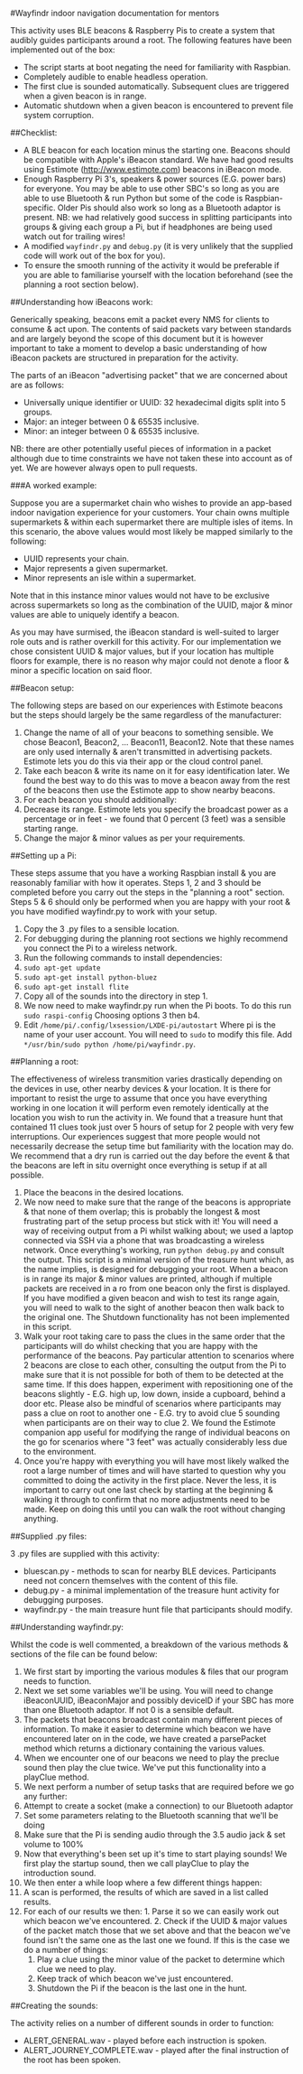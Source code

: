 #Wayfindr indoor navigation documentation for mentors

This activity uses BLE beacons & Raspberry Pis to create a system that audibly guides participants around a root. The following features have been implemented out of the box:

* The script starts at boot negating the need for familiarity with Raspbian.
* Completely audible to enable headless operation.
* The first clue is sounded automatically. Subsequent clues are triggered when a given beacon is in range.
* Automatic shutdown when a given beacon is encountered to prevent file system corruption.

##Checklist:

* A BLE beacon for each location minus the starting one. Beacons should be compatible with Apple's iBeacon standard. We have had good results using Estimote (http://www.estimote.com) beacons in iBeacon mode.
* Enough Raspberry Pi 3's, speakers & power sources (E.G. power bars) for everyone. You may be able to use other SBC's so long as you are able to use Bluetooth & run Python but some of the code is Raspbian-specific. Older Pis should also work so long as a Bluetooth adaptor is present. NB: we had relatively good success in splitting participants into groups & giving each group a Pi, but if headphones are being used watch out for trailing wires!
* A modified `wayfindr.py` and `debug.py` (it is very unlikely that the supplied code will work out of the box for you).
* To ensure the smooth running of the activity it would be preferable if you are able to familiarise yourself with the location beforehand (see the planning a root section below).

##Understanding how iBeacons work:

Generically speaking, beacons emit a packet every NMS for clients to consume & act upon. The contents of said packets vary between standards and are largely beyond the scope of this document but it is however important to take a moment to develop a basic understanding of how iBeacon packets are structured in preparation for the activity.

The parts of an iBeacon "advertising packet" that we are concerned about are as follows:

* Universally unique identifier or UUID: 32 hexadecimal digits split into 5 groups.
* Major: an integer between 0 & 65535 inclusive.
* Minor: an integer between 0 & 65535 inclusive.

NB: there are other potentially useful pieces of information in a packet although due to time constraints we have not taken these into account as of yet. We are however always open to pull requests.

###A worked example:

Suppose you are a supermarket chain who wishes to provide an app-based indoor navigation experience for your customers. Your chain owns multiple supermarkets & within each supermarket there are multiple isles of items. In this scenario, the above values would most likely be mapped similarly to the following:

* UUID represents your chain.
* Major represents a given supermarket.
* Minor represents an isle within a supermarket.

Note that in this instance minor values would not have to be exclusive across supermarkets so long as the combination of the UUID, major & minor values are able to uniquely identify a beacon.

As you may have surmised, the iBeacon standard is well-suited to larger role outs and is rather overkill for this activity. For our implementation we chose consistent UUID & major values, but if your location has multiple floors for example, there is no reason why major could not denote a floor & minor a specific location on said floor.

##Beacon setup:

The following steps are based on our experiences with Estimote beacons but the steps should largely be the same regardless of the manufacturer:

1. Change the name of all of your beacons to something sensible. We chose Beacon1, Beacon2, ... Beacon11, Beacon12. Note that these names are only used internally & aren't transmitted in advertising packets. Estimote lets you do this via their app or the cloud control panel.
2. Take each beacon & write its name on it for easy identification later. We found the best way to do this was to move a beacon away from the rest of the beacons then use the Estimote app to show nearby beacons.
3. For each beacon you should additionally:
  1. Decrease its range. Estimote lets you specify the broadcast power as a percentage or in feet - we found that 0 percent (3 feet) was a sensible starting range.
  2. Change the major & minor values as per your requirements.

##Setting up a Pi:

These steps assume that you have a working Raspbian install & you are reasonably familiar with how it operates. Steps 1, 2 and 3 should be completed before you carry out the steps in the "planning a root" section. Steps 5 & 6 should only be performed when you are happy with your root & you have modified wayfindr.py to work with your setup.

1. Copy the 3 .py files to a sensible location.
2. For debugging during the planning root sections we highly recommend you connect the Pi to a wireless network.
3. Run the following commands to install dependencies:
  1. `sudo apt-get update`
  2. `sudo apt-get install python-bluez`
  3. `sudo apt-get install flite`
4. Copy all of the sounds into the directory in step 1.
5. We now need to make wayfindr.py run when the Pi boots. To do this run `sudo raspi-config` Choosing options 3 then b4.
6. Edit `/home/pi/.config/lxsession/LXDE-pi/autostart` Where pi is the name of your user account. You will need to `sudo` to modify this file. Add `*/usr/bin/sudo python /home/pi/wayfindr.py`.

##Planning a root:

The effectiveness of wireless transmition varies drastically depending on the devices in use, other nearby devices & your location. It is there for important to resist the urge to assume that once you have everything working in one location it will perform even remotely identically at the location you wish to run the activity in.
We found that a treasure hunt that contained 11 clues took just over 5 hours of setup for 2 people with very few interruptions. Our experiences suggest that more people would not necessarily decrease the setup time but familiarity with the location may do. We recommend that a dry run is carried out the day before the event & that the beacons are left in situ overnight once everything is setup if at all possible.

1. Place the beacons in the desired locations.
2. We now need to make sure that the range of the beacons is appropriate & that none of them overlap; this is probably the longest & most frustrating part of the setup process but stick with it! You will need a way of receiving output from a Pi whilst walking about; we used a laptop connected via SSH via a phone that was broadcasting a wireless network. Once everything's working, run `python debug.py` and consult the output. This script is a minimal version of the treasure hunt which, as the name implies, is designed for debugging your root. When a beacon is in range its major & minor values are printed, although if multiple packets are received in a ro from one beacon only the first is displayed. If you have modified a given beacon and wish to test its range again, you will need to walk to the sight of another beacon then walk back to the original one. The Shutdown functionality has not been implemented in this script.
3. Walk your root taking care to pass the clues in the same order that the participants will do whilst checking that you are happy with the performance of the beacons. Pay particular attention to scenarios where 2 beacons are close to each other, consulting the output from the Pi to make sure that it is not possible for both of them to be detected at the same time. If this does happen, experiment with repositioning one of the beacons slightly - E.G. high up, low down, inside a cupboard, behind a door etc. Please also be mindful of scenarios where participants may pass a clue on root to another one - E.G. try to avoid clue 5 sounding when participants are on their way to clue 2. We found the Estimote companion app useful for modifying the range of individual beacons on the go for scenarios where "3 feet" was actually considerably less due to the environment.
4. Once you're happy with everything you will have most likely walked the root a large number of times and will have started to question why you committed to doing the activity in the first place. Never the less, it is important to carry out one last check by starting at the beginning & walking it through to confirm that no more adjustments need to be made. Keep on doing this until you can walk the root without changing anything.

##Supplied .py files:

3 .py files are supplied with this activity:

* bluescan.py - methods to scan for nearby BLE devices. Participants need not concern themselves with the content of this file.
* debug.py - a minimal implementation of the treasure hunt activity for debugging purposes.
* wayfindr.py - the main treasure hunt file that participants should modify.

##Understanding wayfindr.py:

Whilst the code is well commented, a breakdown of the various methods & sections of the file can be found below:

1. We first start by importing the various modules & files that our program needs to function.
2. Next we set some variables we'll be using. You will need to change iBeaconUUID, iBeaconMajor and possibly deviceID if your SBC has more than one Bluetooth adaptor. If not 0 is a sensible default.
3. The packets that beacons broadcast contain many different pieces of information. To make it easier to determine which beacon we have encountered later on in the code, we have created a parsePacket method which returns a dictionary containing the various values.
4. When we encounter one of our beacons we need to play the preclue sound then play the clue twice. We've put this functionality into a playClue method.
5. We next perform a number of setup tasks that are required before we go any further:
  1. Attempt to create a socket (make a connection) to our Bluetooth adaptor
  2. Set some parameters relating to the Bluetooth scanning that we'll be doing
  3. Make sure that the Pi is sending audio through the 3.5 audio jack & set volume to 100%
6. Now that everything's been set up it's time to start playing sounds! We first play the startup sound, then we call playClue to play the introduction sound.
7. We then enter a while loop where a few different things happen:
  1. A scan is performed, the results of which are saved in a list called results.
  2. For each of our results we then:
    1. Parse it so we can easily work out which beacon we've encountered.
    2. Check if the UUID & major values of the packet match those that we set above and that the beacon we've found isn't the same one as the last one we found. If this is the case we do a number of things:
      1. Play a clue using the minor value of the packet to determine which clue we need to play.
      2. Keep track of which beacon we've just encountered.
      3. Shutdown the Pi if the beacon is the last one in the hunt.

##Creating the sounds:

The activity relies on a number of different sounds in order to function:

* ALERT_GENERAL.wav - played before each instruction is spoken.
* ALERT_JOURNEY_COMPLETE.wav - played after the final instruction of the root has been spoken.
